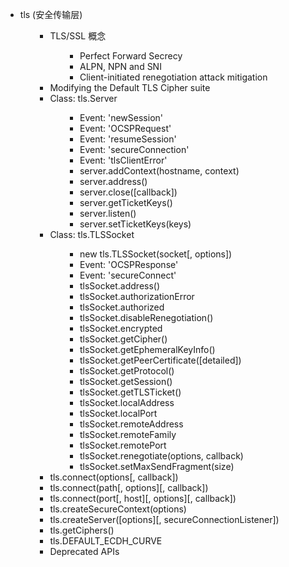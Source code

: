 <ul>
<li>tls (安全传输层)
<ul>
<ul>
<li>TLS/SSL 概念
<ul>
<ul>
<li>Perfect Forward Secrecy</li>
<li>ALPN, NPN and SNI</li>
<li>Client-initiated renegotiation attack mitigation</li>
</ul>
</ul>
</li>
<li>Modifying the Default TLS Cipher suite</li>
<li>Class: tls.Server
<ul>
<ul>
<li>Event: 'newSession'</li>
<li>Event: 'OCSPRequest'</li>
<li>Event: 'resumeSession'</li>
<li>Event: 'secureConnection'</li>
<li>Event: 'tlsClientError'</li>
<li>server.addContext(hostname, context)</li>
<li>server.address()</li>
<li>server.close([callback])</li>
<li>server.getTicketKeys()</li>
<li>server.listen()</li>
<li>server.setTicketKeys(keys)</li>
</ul>
</ul>
</li>
<li>Class: tls.TLSSocket
<ul>
<ul>
<li>new tls.TLSSocket(socket[, options])</li>
<li>Event: 'OCSPResponse'</li>
<li>Event: 'secureConnect'</li>
<li>tlsSocket.address()</li>
<li>tlsSocket.authorizationError</li>
<li>tlsSocket.authorized</li>
<li>tlsSocket.disableRenegotiation()</li>
<li>tlsSocket.encrypted</li>
<li>tlsSocket.getCipher()</li>
<li>tlsSocket.getEphemeralKeyInfo()</li>
<li>tlsSocket.getPeerCertificate([detailed])</li>
<li>tlsSocket.getProtocol()</li>
<li>tlsSocket.getSession()</li>
<li>tlsSocket.getTLSTicket()</li>
<li>tlsSocket.localAddress</li>
<li>tlsSocket.localPort</li>
<li>tlsSocket.remoteAddress</li>
<li>tlsSocket.remoteFamily</li>
<li>tlsSocket.remotePort</li>
<li>tlsSocket.renegotiate(options, callback)</li>
<li>tlsSocket.setMaxSendFragment(size)</li>
</ul>
</ul>
</li>
<li>tls.connect(options[, callback])</li>
<li>tls.connect(path[, options][, callback])</li>
<li>tls.connect(port[, host][, options][, callback])</li>
<li>tls.createSecureContext(options)</li>
<li>tls.createServer([options][, secureConnectionListener])</li>
<li>tls.getCiphers()</li>
<li>tls.DEFAULT_ECDH_CURVE</li>
<li>Deprecated APIs
<ul>
<ul>
</ul>
</ul>
</li>
</ul>
</ul>
</li>
</ul>
